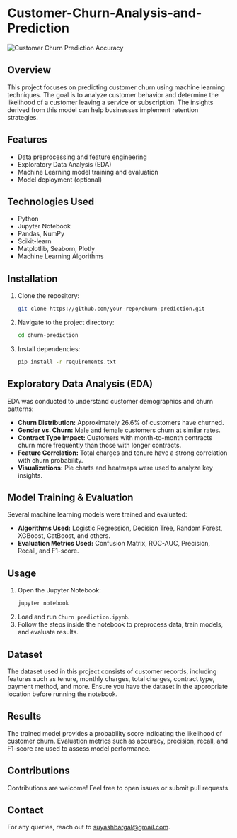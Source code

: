 # Customer-Churn-Analysis-and-Prediction

![Customer Churn Prediction Accuracy](download(1).png)

## Overview
This project focuses on predicting customer churn using machine learning techniques. The goal is to analyze customer behavior and determine the likelihood of a customer leaving a service or subscription. The insights derived from this model can help businesses implement retention strategies.

## Features
- Data preprocessing and feature engineering
- Exploratory Data Analysis (EDA)
- Machine Learning model training and evaluation
- Model deployment (optional)

## Technologies Used
- Python
- Jupyter Notebook
- Pandas, NumPy
- Scikit-learn
- Matplotlib, Seaborn, Plotly
- Machine Learning Algorithms 

## Installation
1. Clone the repository:
   ```bash
   git clone https://github.com/your-repo/churn-prediction.git
   ```
2. Navigate to the project directory:
   ```bash
   cd churn-prediction
   ```
3. Install dependencies:
   ```bash
   pip install -r requirements.txt
   ```

## Exploratory Data Analysis (EDA)
EDA was conducted to understand customer demographics and churn patterns:
- **Churn Distribution:** Approximately 26.6% of customers have churned.
- **Gender vs. Churn:** Male and female customers churn at similar rates.
- **Contract Type Impact:** Customers with month-to-month contracts churn more frequently than those with longer contracts.
- **Feature Correlation:** Total charges and tenure have a strong correlation with churn probability.
- **Visualizations:** Pie charts and heatmaps were used to analyze key insights.

## Model Training & Evaluation
Several machine learning models were trained and evaluated:
- **Algorithms Used:** Logistic Regression, Decision Tree, Random Forest, XGBoost, CatBoost, and others.
- **Evaluation Metrics Used:** Confusion Matrix, ROC-AUC, Precision, Recall, and F1-score.

## Usage
1. Open the Jupyter Notebook:
   ```bash
   jupyter notebook
   ```
2. Load and run `Churn prediction.ipynb`.
3. Follow the steps inside the notebook to preprocess data, train models, and evaluate results.

## Dataset
The dataset used in this project consists of customer records, including features such as tenure, monthly charges, total charges, contract type, payment method, and more. Ensure you have the dataset in the appropriate location before running the notebook.

## Results
The trained model provides a probability score indicating the likelihood of customer churn. Evaluation metrics such as accuracy, precision, recall, and F1-score are used to assess model performance.

## Contributions
Contributions are welcome! Feel free to open issues or submit pull requests.

## Contact
For any queries, reach out to suyashbargal@gmail.com.
